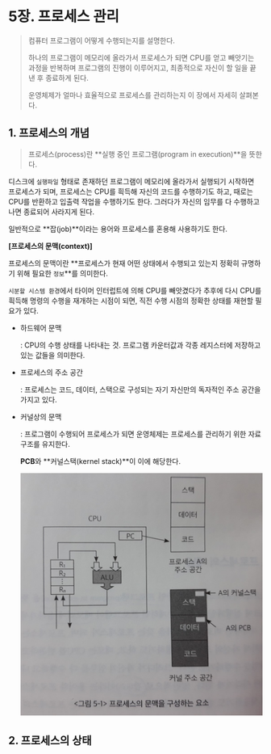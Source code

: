 # 5장. 프로세스 관리

> 컴퓨터 프로그램이 어떻게 수행되는지를 설명한다.
>
> 하나의 프로그램이 메모리에 올라가서 프로세스가 되면 CPU를 얻고 빼앗기는 과정을 반복하며 프로그램의 진행이 이루어지고, 최종적으로 자신이 할 일을 끝낸 후 종료하게 된다.
>
> 운영체제가 얼마나 효율적으로 프로세스를 관리하는지 이 장에서 자세히 살펴본다.

## 1. 프로세스의 개념

> 프로세스(process)란 **실행 중인 프로그램(program in execution)**을 뜻한다.

디스크에 `실행파일` 형태로 존재하던 프로그램이 메모리에 올라가서 실행되기 시작하면 프로세스가 되며, 프로세스는 CPU를 흭득해 자신의 코드를 수행하기도 하고, 때로는 CPU를 반환하고 입출력 작업을 수행하기도 한다. 그러다가 자신의 임무를 다 수행하고 나면 종료되어 사라지게 된다.

일반적으로 **잡(job)**이라는 용어와 프로세스를 혼용해 사용하기도 한다.

**[프로세스의 문맥(context)]**

프로세스의 문맥이란 **프로세스가 현재 어떤 상태에서 수행되고 있는지 정확히 규명하기 위해 필요한 `정보`**를 의미한다.

`시분할 시스템 환경`에서 타이머 인터럽트에 의해 CPU를 빼앗겼다가 추후에 다시 CPU를 흭득해 명령의 수행을 재개하는 시점이 되면, 직전 수행 시점의 정확한 상태를 재현할 필요가 있다.

- 하드웨어 문맥

  : CPU의 수행 상태를 나타내는 것. 프로그램 카운터값과 각종 레지스터에 저장하고 있는 값들을 의미한다.

- 프로세스의 주소 공간

  : 프로세스는 코드, 데이터, 스택으로 구성되는 자기 자신만의 독자적인 주소 공간을 가지고 있다.

- 커널상의 문맥

  : 프로그램이 수행되어 프로세스가 되면 운영체제는 프로세스를 관리하기 위한 자료구조를 유지한다.

  **PCB**와 **커널스택(kernel stack)**이 이에 해당한다.

  <img src="images/05_context.jpg" style="zoom:50%;" />

## 2. 프로세스의 상태

